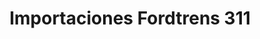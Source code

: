 ---
title: "Importaciones Fordtrens 311"
url: /caracas/importaciones-fordtrens-311/
shop: piezas de automóviles
---